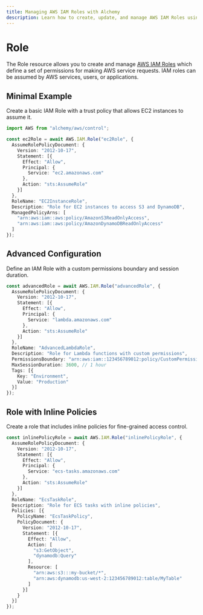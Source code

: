 ```yaml
---
title: Managing AWS IAM Roles with Alchemy
description: Learn how to create, update, and manage AWS IAM Roles using Alchemy Cloud Control.
---
```


# Role

The Role resource allows you to create and manage [AWS IAM Roles](https://docs.aws.amazon.com/iam/latest/userguide/) which define a set of permissions for making AWS service requests. IAM roles can be assumed by AWS services, users, or applications.

## Minimal Example

Create a basic IAM Role with a trust policy that allows EC2 instances to assume it.

```ts
import AWS from "alchemy/aws/control";

const ec2Role = await AWS.IAM.Role("ec2Role", {
  AssumeRolePolicyDocument: {
    Version: "2012-10-17",
    Statement: [{
      Effect: "Allow",
      Principal: {
        Service: "ec2.amazonaws.com"
      },
      Action: "sts:AssumeRole"
    }]
  },
  RoleName: "EC2InstanceRole",
  Description: "Role for EC2 instances to access S3 and DynamoDB",
  ManagedPolicyArns: [
    "arn:aws:iam::aws:policy/AmazonS3ReadOnlyAccess",
    "arn:aws:iam::aws:policy/AmazonDynamoDBReadOnlyAccess"
  ]
});
```

## Advanced Configuration

Define an IAM Role with a custom permissions boundary and session duration.

```ts
const advancedRole = await AWS.IAM.Role("advancedRole", {
  AssumeRolePolicyDocument: {
    Version: "2012-10-17",
    Statement: [{
      Effect: "Allow",
      Principal: {
        Service: "lambda.amazonaws.com"
      },
      Action: "sts:AssumeRole"
    }]
  },
  RoleName: "AdvancedLambdaRole",
  Description: "Role for Lambda functions with custom permissions",
  PermissionsBoundary: "arn:aws:iam::123456789012:policy/CustomPermissionsBoundary",
  MaxSessionDuration: 3600, // 1 hour
  Tags: [{
    Key: "Environment",
    Value: "Production"
  }]
});
```

## Role with Inline Policies

Create a role that includes inline policies for fine-grained access control.

```ts
const inlinePolicyRole = await AWS.IAM.Role("inlinePolicyRole", {
  AssumeRolePolicyDocument: {
    Version: "2012-10-17",
    Statement: [{
      Effect: "Allow",
      Principal: {
        Service: "ecs-tasks.amazonaws.com"
      },
      Action: "sts:AssumeRole"
    }]
  },
  RoleName: "EcsTaskRole",
  Description: "Role for ECS tasks with inline policies",
  Policies: [{
    PolicyName: "EcsTaskPolicy",
    PolicyDocument: {
      Version: "2012-10-17",
      Statement: [{
        Effect: "Allow",
        Action: [
          "s3:GetObject",
          "dynamodb:Query"
        ],
        Resource: [
          "arn:aws:s3:::my-bucket/*",
          "arn:aws:dynamodb:us-west-2:123456789012:table/MyTable"
        ]
      }]
    }
  }]
});
```